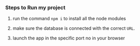### Steps to Run my project

1. run the command `npm i` to install all the node modules
2. make sure the database is connected with the correct `URL`.

3. launch the app in the specific port no in your browser